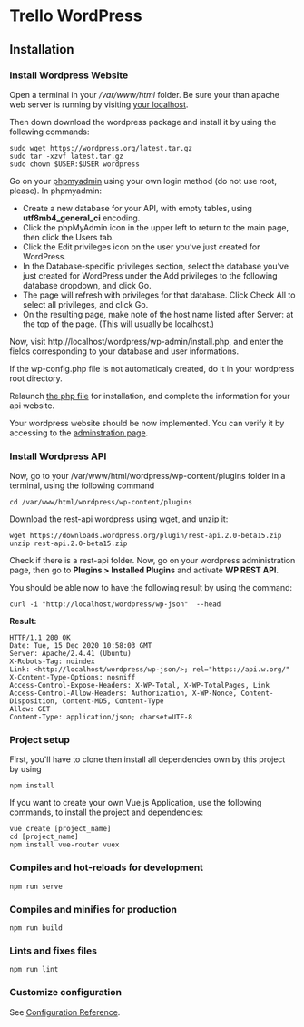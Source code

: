 # Trello WordPress


## Installation

### Install Wordpress Website
Open a terminal in your */var/www/html* folder. Be sure your than apache web server is running by visiting [your localhost](http://localhost/).

Then down download the wordpress package and install it by using the following commands:
```
sudo wget https://wordpress.org/latest.tar.gz
sudo tar -xzvf latest.tar.gz
sudo chown $USER:$USER wordpress
```

Go on your [phpmyadmin](http://localhost/phpmyadmin/index.php) using your own login method (do not use root, please). In phpmyadmin:

* Create a new database for your API, with empty tables, using **utf8mb4_general_ci** encoding.
* Click the phpMyAdmin icon in the upper left to return to the main page, then click the Users tab.
* Click the Edit privileges icon on the user you’ve just created for WordPress.
* In the Database-specific privileges section, select the database you’ve just created for WordPress under the Add privileges to the following database dropdown, and click Go.
* The page will refresh with privileges for that database. Click Check All to select all privileges, and click Go.
* On the resulting page, make note of the host name listed after Server: at the top of the page. (This will usually be localhost.)

Now, visit http://localhost/wordpress/wp-admin/install.php, and enter the fields corresponding to your database and user informations.

If the wp-config.php file is not automaticaly created, do it in your wordpress root directory.

Relaunch [the php file](localhost/wordpress/wp-admin/install.php) for installation, and complete the information for your api website.

Your wordpress website should be now implemented. You can verify it by accessing to the [adminstration page](http://localhost/wordpress/wp-admin/).

### Install Wordpress API
Now, go to your /var/www/html/wordpress/wp-content/plugins folder in a terminal, using the following command
```
cd /var/www/html/wordpress/wp-content/plugins
```

Download the rest-api wordpress using wget, and unzip it:
```
wget https://downloads.wordpress.org/plugin/rest-api.2.0-beta15.zip
unzip rest-api.2.0-beta15.zip
```

Check if there is a rest-api folder. Now, go on your wordpress administration page, then go to **Plugins > Installed Plugins** and activate **WP REST API**.

You should be able now to have the following result by using the command:
```
curl -i "http://localhost/wordpress/wp-json"  --head
```
**Result:**

```
HTTP/1.1 200 OK
Date: Tue, 15 Dec 2020 10:58:03 GMT
Server: Apache/2.4.41 (Ubuntu)
X-Robots-Tag: noindex
Link: <http://localhost/wordpress/wp-json/>; rel="https://api.w.org/"
X-Content-Type-Options: nosniff
Access-Control-Expose-Headers: X-WP-Total, X-WP-TotalPages, Link
Access-Control-Allow-Headers: Authorization, X-WP-Nonce, Content-Disposition, Content-MD5, Content-Type
Allow: GET
Content-Type: application/json; charset=UTF-8
```

### Project setup

First, you'll have to clone then install all dependencies own by this project by using

```
npm install
```

If you want to create your own Vue.js Application, use the following commands, to install the project and dependencies:

```
vue create [project_name]
cd [project_name]
npm install vue-router vuex
```

### Compiles and hot-reloads for development
```
npm run serve
```

### Compiles and minifies for production
```
npm run build
```

### Lints and fixes files
```
npm run lint
```

### Customize configuration
See [Configuration Reference](https://cli.vuejs.org/config/).
